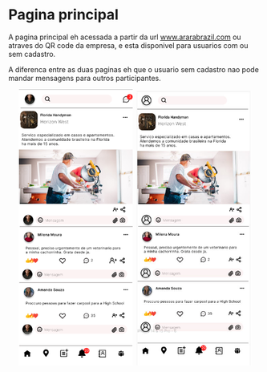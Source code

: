 # Pagina principal

A pagina principal eh acessada a partir da url www.ararabrazil.com ou atraves do QR code da empresa, e 
esta disponivel para usuarios com ou sem cadastro.

A diferenca entre as duas paginas eh que o usuario sem cadastro nao pode mandar mensagens para 
outros participantes.

<p align="center">
  <img src="usuario_com_cadastro/pictures/usuario_com_cadastro.png" width="45%" style="margin-right: 5px;"/>
  <img src="usuario_sem_cadastro/pictures/usuario_sem_cadastro.jpg" width="45%"/>
</p>